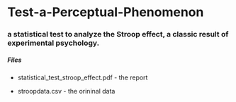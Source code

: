 # Test-a-Perceptual-Phenomenon

### a statistical test to analyze the Stroop effect, a classic result of experimental psychology.

##### Files
* statistical_test_stroop_effect.pdf - the report

* stroopdata.csv - the orininal data
